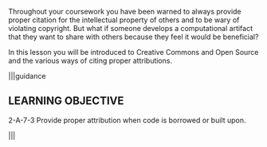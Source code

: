 Throughout your coursework you have been warned to always provide proper citation for the intellectual property of others and to be wary of violating copyright.  But what if someone develops a computational artifact that they want to share with others because they feel it would be beneficial?

In this lesson you will be introduced to Creative Commons and Open Source and the various ways of citing proper attributions.


|||guidance
## LEARNING OBJECTIVE
2-A-7-3 Provide proper attribution when code is borrowed or built upon.


|||
